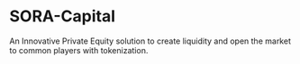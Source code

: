 # SORA-Capital
An Innovative Private Equity solution to create liquidity and open the market to common players with tokenization.

